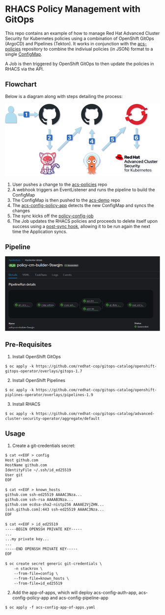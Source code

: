 # RHACS Policy Management with GitOps
This repo contains an example of how to manage Red Hat Advanced Cluster Security for Kubernetes policies using a combination of OpenShift GitOps (ArgoCD) and Pipelines (Tekton).  It works in conjunction with the [acs-policies](https://github.com/caseyrobb/acs-policies) repository to combine the indiviual policies (in JSON) format to a single [ConfigMap](https://github.com/caseyrobb/acs-demo/blob/master/app/policy/policies-payload-cm.yaml).

A Job is then triggered by OpenShift GitOps to then update the policies in RHACS via the API.

## Flowchart
Below is a diagram along with steps detailing the process:

![alt text](https://raw.githubusercontent.com/caseyrobb/acs-demo/master/flowchart.png)

1. User pushes a change to the [acs-policies](https://github.com/caseyrobb/acs-policies) repo
2. A webhook triggers an EventListener and runs the pipeline to build the ConfigMap
3. The ConfigMap is then pushed to the [acs-demo](https://github.com/caseyrobb/acs-demo/blob/master/app/policy/policies-payload-cm.yaml) repo
4. The [acs-config-policy-app](https://github.com/caseyrobb/acs-demo/blob/master/argocd/acs-config-policy-app.yaml) detects the new ConfigMap and syncs the changes
5. The sync kicks off the [policy-config-job](https://github.com/caseyrobb/acs-demo/blob/master/app/policy/policy-config-job.yaml)
6. The Job updates the RHACS policies and proceeds to delete itself upon success using a [post-sync hook](https://github.com/caseyrobb/acs-demo/blob/master/app/policy/policy-config-job.yaml#L6), allowing it to be run again the next time the Application syncs.

## Pipeline
![alt text](https://raw.githubusercontent.com/caseyrobb/acs-demo/master/pipeline.png)

## Pre-Requisites
1. Install OpenShift GitOps
```
$ oc apply -k https://github.com/redhat-cop/gitops-catalog/openshift-gitops-operator/overlays/gitops-1.7
```
2. Install OpenShift Pipelines
```
$ oc apply -k https://github.com/redhat-cop/gitops-catalog/openshift-piplines-operator/overlays/pipelines-1.9
```
3. Install RHACS
```
$ oc apply -k https://github.com/redhat-cop/gitops-catalog/advanced-cluster-security-operator/aggregate/default
```

## Usage
1. Create a git-credentials secret:
```
$ cat <<EOF > config
Host github.com
HostName github.com
IdentityFile ~/.ssh/id_ed25519
User git
EOF

$ cat <<EOF > known_hosts
github.com ssh-ed25519 AAAAC3Nza...
github.com ssh-rsa AAAAB3Nza...
github.com ecdsa-sha2-nistp256 AAAAE2VjZHN...
[ssh.github.com]:443 ssh-ed25519 AAAAC3Nza...
EOF

$ cat <<EOF > id_ed25519
-----BEGIN OPENSSH PRIVATE KEY-----
...
...my private key...
...
-----END OPENSSH PRIVATE KEY-----
EOF

$ oc create secret generic git-credentials \
    -n stackrox \
    --from-file=config \
    --from-file=known_hosts \
    --from-file=id_ed25519 
```
2. Add the app-of-apps, which will deploy acs-config-auth-app, acs-config-policy-app and acs-config-pipeline-app
```
$ oc apply -f acs-config-app-of-apps.yaml
```

